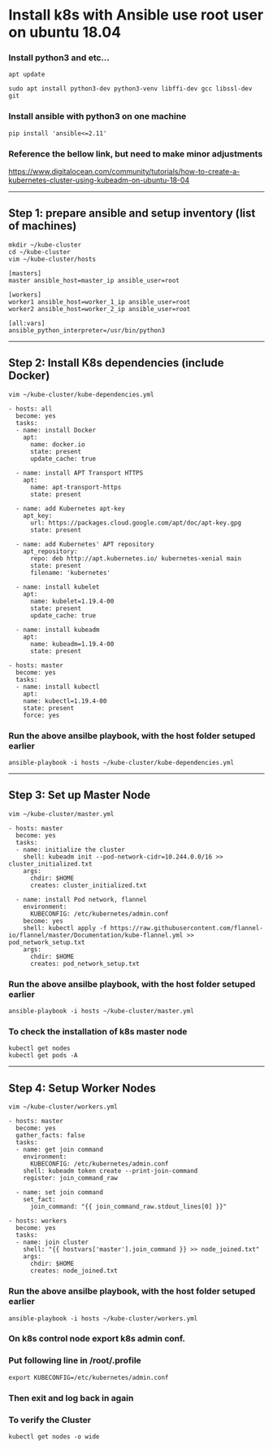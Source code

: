# Install k8s with Ansible use root user on ubuntu 18.04


### Install python3 and etc...
`apt update` 

`sudo apt install python3-dev python3-venv libffi-dev gcc libssl-dev git`

### Install ansible with python3 on one machine
`pip install 'ansible<=2.11'`

### Reference the bellow link, but need to make minor adjustments
https://www.digitalocean.com/community/tutorials/how-to-create-a-kubernetes-cluster-using-kubeadm-on-ubuntu-18-04

___

## Step 1: prepare ansible and setup inventory (list of machines)

```
mkdir ~/kube-cluster
cd ~/kube-cluster
vim ~/kube-cluster/hosts
```

```
[masters]
master ansible_host=master_ip ansible_user=root

[workers]
worker1 ansible_host=worker_1_ip ansible_user=root
worker2 ansible_host=worker_2_ip ansible_user=root

[all:vars]
ansible_python_interpreter=/usr/bin/python3
```

___

## Step 2: Install K8s dependencies (include Docker) 

`vim ~/kube-cluster/kube-dependencies.yml`

```
- hosts: all
  become: yes
  tasks:
  - name: install Docker
    apt:
      name: docker.io
      state: present
      update_cache: true

  - name: install APT Transport HTTPS
    apt:
      name: apt-transport-https
      state: present

  - name: add Kubernetes apt-key
    apt_key:
      url: https://packages.cloud.google.com/apt/doc/apt-key.gpg
      state: present

  - name: add Kubernetes' APT repository
    apt_repository:
      repo: deb http://apt.kubernetes.io/ kubernetes-xenial main
      state: present
      filename: 'kubernetes'

  - name: install kubelet
    apt:
      name: kubelet=1.19.4-00
      state: present
      update_cache: true

  - name: install kubeadm
    apt:
      name: kubeadm=1.19.4-00
      state: present

- hosts: master
  become: yes
  tasks:
  - name: install kubectl
    apt:
    name: kubectl=1.19.4-00
    state: present
    force: yes
```

### Run the above ansilbe playbook, with the host folder setuped earlier
`ansible-playbook -i hosts ~/kube-cluster/kube-dependencies.yml`

___

## Step 3: Set up Master Node
`vim ~/kube-cluster/master.yml` 

```
- hosts: master
  become: yes
  tasks:
  - name: initialize the cluster
    shell: kubeadm init --pod-network-cidr=10.244.0.0/16 >> cluster_initialized.txt
    args:
      chdir: $HOME
      creates: cluster_initialized.txt

  - name: install Pod network, flannel
    environment:
      KUBECONFIG: /etc/kubernetes/admin.conf
    become: yes
    shell: kubectl apply -f https://raw.githubusercontent.com/flannel-io/flannel/master/Documentation/kube-flannel.yml >> pod_network_setup.txt
    args:
      chdir: $HOME
      creates: pod_network_setup.txt
```

### Run the above ansilbe playbook, with the host folder setuped earlier
`ansible-playbook -i hosts ~/kube-cluster/master.yml` 

### To check the installation of k8s master node

```
kubectl get nodes
kubectl get pods -A
```

___

## Step 4: Setup Worker Nodes

`vim ~/kube-cluster/workers.yml`

```
- hosts: master
  become: yes
  gather_facts: false
  tasks:
  - name: get join command
    environment:
      KUBECONFIG: /etc/kubernetes/admin.conf
    shell: kubeadm token create --print-join-command
    register: join_command_raw

  - name: set join command
    set_fact:
      join_command: "{{ join_command_raw.stdout_lines[0] }}"

- hosts: workers
  become: yes
  tasks:
  - name: join cluster
    shell: "{{ hostvars['master'].join_command }} >> node_joined.txt"
    args:
      chdir: $HOME
      creates: node_joined.txt
```


### Run the above ansilbe playbook, with the host folder setuped earlier
`ansible-playbook -i hosts ~/kube-cluster/workers.yml` 

### On k8s control node export k8s admin conf. 
### Put following line in /root/.profile

`export KUBECONFIG=/etc/kubernetes/admin.conf`

### Then exit and log back in again

### To verify the Cluster
`kubectl get nodes -o wide` 
